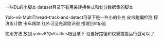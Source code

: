 一些DL的小脚本
dataset目录下有用来转换格式和划分数据集的脚本

Yolo-v8-MultiThread-track-and-detect目录下是一些小的业务
皮带跑偏检测
探访水计数
卡车跟踪
红外可见光双路识别 推理到http流

使用方法 放到 yolov8的ultraltics根目录下 设置好路径和权重直接运行就可以了
